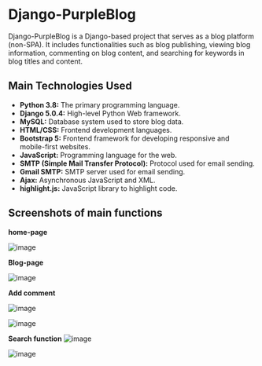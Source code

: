 # Django-PurpleBlog

Django-PurpleBlog is a Django-based project that serves as a blog platform (non-SPA). It includes functionalities such as blog publishing, viewing blog information, commenting on blog content, and searching for keywords in blog titles and content.

## Main Technologies Used

- **Python 3.8:** The primary programming language.
- **Django 5.0.4:** High-level Python Web framework.
- **MySQL:** Database system used to store blog data.
- **HTML/CSS:** Frontend development languages.
- **Bootstrap 5:** Frontend framework for developing responsive and mobile-first websites.
- **JavaScript:** Programming language for the web.
- **SMTP (Simple Mail Transfer Protocol):** Protocol used for email sending.
- **Gmail SMTP:** SMTP server used for email sending.
- **Ajax:** Asynchronous JavaScript and XML.
- **highlight.js:** JavaScript library to highlight code.

## Screenshots of main functions

**home-page**

![image](https://github.com/purpleziyi/Django-PurpleBlog/assets/161695864/6bd34bf9-4e4d-4f3f-a615-1b071b11ab87)

**Blog-page**

![image](https://github.com/purpleziyi/Django-PurpleBlog/assets/161695864/0c832f60-5192-480e-b58b-50ffb06c4b93)


**Add comment**

![image](https://github.com/purpleziyi/Django-PurpleBlog/assets/161695864/d17e5d33-2bba-4655-90e3-b434f663a201)

![image](https://github.com/purpleziyi/Django-PurpleBlog/assets/161695864/27b0b20e-4b17-4d47-a13e-bb9063f44ccb)


**Search function**
![image](https://github.com/purpleziyi/Django-PurpleBlog/assets/161695864/53012ee7-53ee-4253-aed6-4d16614b5d0f)

![image](https://github.com/purpleziyi/Django-PurpleBlog/assets/161695864/bc004ef9-c9c7-4fb6-9409-901d820f6676)






